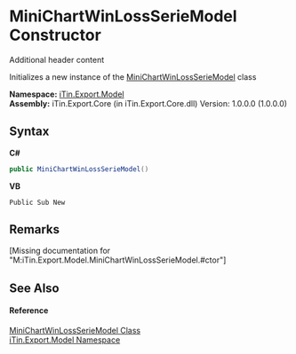 # MiniChartWinLossSerieModel Constructor 
Additional header content 

Initializes a new instance of the <a href="T_iTin_Export_Model_MiniChartWinLossSerieModel">MiniChartWinLossSerieModel</a> class

**Namespace:**&nbsp;<a href="N_iTin_Export_Model">iTin.Export.Model</a><br />**Assembly:**&nbsp;iTin.Export.Core (in iTin.Export.Core.dll) Version: 1.0.0.0 (1.0.0.0)

## Syntax

**C#**<br />
``` C#
public MiniChartWinLossSerieModel()
```

**VB**<br />
``` VB
Public Sub New
```


## Remarks
\[Missing <remarks> documentation for "M:iTin.Export.Model.MiniChartWinLossSerieModel.#ctor"\]

## See Also


#### Reference
<a href="T_iTin_Export_Model_MiniChartWinLossSerieModel">MiniChartWinLossSerieModel Class</a><br /><a href="N_iTin_Export_Model">iTin.Export.Model Namespace</a><br />